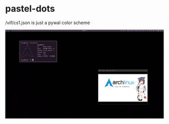 # pastel-dots

/vif/cs1.json is just a pywal color scheme

![alt text](https://github.com/K77YY/arch-hyprland-dots/blob/main/d.png?raw=true)
